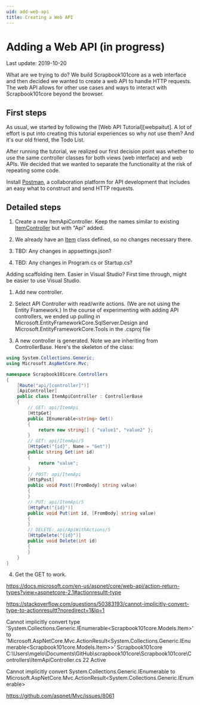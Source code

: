 ```yaml
---
uid: add-web-api
title: Creating a Web API
---
```

# Adding a Web API (in progress)

Last update: 2019-10-20

What are we trying to do? We build Scrapbook101core as a web interface and then decided we wanted to create a web API to handle HTTP requests. The web API allows for other use cases and ways to interact with Scrapbook101core beyond the browser.

## First steps

As usual, we started by following the [Web API Tutorial][webpaitut]. A lot of effort is put into creating this tutorial experiences so why not use them? And it's our old friend, the Todo List.

After running the tutorial, we realized our first decision point was whether to use the same controller classes for both views (web interface) and web APIs. We decided that we wanted to separate the functionality at the risk of repeating some code.

Install [Postman][postman], a collaboration platform for API development that includes an easy what to construct and send HTTP requests.

## Detailed steps

1. Create a new ItemApiController. Keep the names similar to existing [ItemController](xref:Scrapbook101core.Controllers.ItemController) but with "Api" added.

2. We already have an [Item](xref:Scrapbook101core.Models.Item) class defined, so no changes necessary there. 

3. TBD: Any changes in appsettings.json?

4. TBD: Any changes in Program.cs or Startup.cs?

Adding scaffolding item. Easier in Visual Studio? First time through, might be easier to use Visual Studio.

1. Add new controller.

2. Select API Controller with read/write actions. (We are not using the Entity Framework.) In the course of experimenting with adding API controllers, we ended up pulling in Microsoft.EntityFrameworkCore.SqlServer.Design and Microsoft.EntityFrameworkCore.Tools in the .csproj file

3. A new controller is generated. Note we are inheriting from ControllerBase. Here's the skeleton of the class:

```c#
using System.Collections.Generic;
using Microsoft.AspNetCore.Mvc;

namespace Scrapbook101core.Controllers
{
    [Route("api/[controller]")]
    [ApiController]
    public class ItemApiController : ControllerBase
    {
        // GET: api/ItemApi
        [HttpGet]
        public IEnumerable<string> Get()
        {
            return new string[] { "value1", "value2" };
        }
        // GET: api/ItemApi/5
        [HttpGet("{id}", Name = "Get")]
        public string Get(int id)
        {
            return "value";
        }
        // POST: api/ItemApi
        [HttpPost]
        public void Post([FromBody] string value)
        {
        }
        // PUT: api/ItemApi/5
        [HttpPut("{id}")]
        public void Put(int id, [FromBody] string value)
        {
        }
        // DELETE: api/ApiWithActions/5
        [HttpDelete("{id}")]
        public void Delete(int id)
        {
        }
    }
}
```

4. Get the GET to work.

https://docs.microsoft.com/en-us/aspnet/core/web-api/action-return-types?view=aspnetcore-2.1#actionresultt-type

https://stackoverflow.com/questions/50383193/cannot-implicitly-convert-type-to-actionresultt?noredirect=1&lq=1

Cannot implicitly convert type 'System.Collections.Generic.IEnumerable<Scrapbook101core.Models.Item>' to 'Microsoft.AspNetCore.Mvc.ActionResult<System.Collections.Generic.IEnumerable<Scrapbook101core.Models.Item>>'	Scrapbook101core	C:\Users\mgelo\Documents\GitHub\scrapbook101core\Scrapbook101core\Controllers\ItemApiController.cs	22	Active

Cannot implicitly convert System.Collections.Generic.IEnumerable to Microsoft.AspNetCore.Mvc.ActionResult<System.Collections.Generic.IEnumerable>

https://github.com/aspnet/Mvc/issues/8061


[webapitut]: https://docs.microsoft.com/en-us/aspnet/core/tutorials/first-web-api?view=aspnetcore-3.0&tabs=visual-studio
[postman]: https://www.getpostman.com/downloads/
